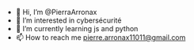 - 👋 Hi, I’m @PierraArronax
- 👀 I’m interested in cybersécurité
- 🌱 I’m currently learning js and python
- 📫 How to reach me pierre.arronax11011@gmail.com

<!---
PierraArronax/PierraArronax is a ✨ special ✨ repository because its `README.md` (this file) appears on your GitHub profile.
You can click the Preview link to take a look at your changes.
--->
